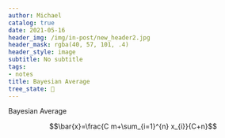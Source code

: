 ```yaml
---
author: Michael
catalog: true
date: 2021-05-16
header_img: /img/in-post/new_header2.jpg
header_mask: rgba(40, 57, 101, .4)
header_style: image
subtitle: No subtitle
tags:
- notes
title: Bayesian Average
tree_state: 🌱
---
```


Bayesian Average

$$\bar{x}=\frac{C m+\sum_{i=1}^{n} x_{i}}{C+n}$$